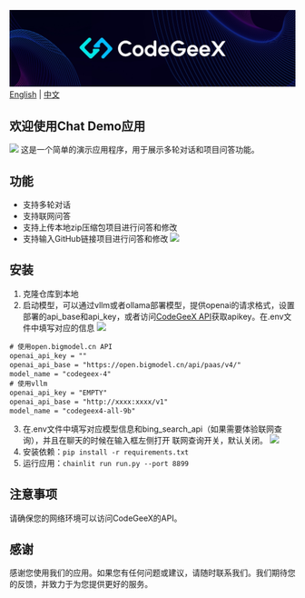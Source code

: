 ![](../resources/logo.jpeg)
[English](./readme.md) | [中文](./readme_zh.md)
## 欢迎使用Chat Demo应用
![](https://github.com/user-attachments/assets/f2cb6c13-a715-4adf-bf3a-b9ca5ee165df)
这是一个简单的演示应用程序，用于展示多轮对话和项目问答功能。


## 功能

- 支持多轮对话
- 支持联网问答
- 支持上传本地zip压缩包项目进行问答和修改
- 支持输入GitHub链接项目进行问答和修改
![](https://github.com/user-attachments/assets/ff6f6e32-457c-4733-815b-b639e4197899)
## 安装

1. 克隆仓库到本地
2. 启动模型，可以通过vllm或者ollama部署模型，提供openai的请求格式，设置部署的api_base和api_key，或者访问[CodeGeeX API](https://open.bigmodel.cn/dev/api#codegeex-4)获取apikey。在.env文件中填写对应的信息
![](https://github.com/user-attachments/assets/6aabc3e4-a930-4853-b511-68b9389fa42f)

```shell
# 使用open.bigmodel.cn API
openai_api_key = ""
openai_api_base = "https://open.bigmodel.cn/api/paas/v4/"
model_name = "codegeex-4"
# 使用vllm
openai_api_key = "EMPTY"
openai_api_base = "http://xxxx:xxxx/v1"
model_name = "codegeex4-all-9b"
```

3. 在.env文件中填写对应模型信息和bing_search_api（如果需要体验联网查询），并且在聊天的时候在输入框左侧打开
联网查询开关，默认关闭。
![](https://github.com/user-attachments/assets/e9d9b620-cfc7-4c2d-bedc-a01d41f79e29)
4. 安装依赖：`pip install -r requirements.txt`
5. 运行应用：`chainlit run run.py --port 8899`

## 注意事项

请确保您的网络环境可以访问CodeGeeX的API。


## 感谢

感谢您使用我们的应用。如果您有任何问题或建议，请随时联系我们。我们期待您的反馈，并致力于为您提供更好的服务。